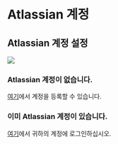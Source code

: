 # Atlassian 계정

## Atlassian 계정 설정

![](https://partner-workshop-assets.s3.us-east-2.amazonaws.com/bitbucket-signup.png)

### Atlassian 계정이 없습니다.

[여기](https://id.atlassian.com/signup?application=bitbucket\&continue=https%3A//bitbucket.org/account/signin/%3Foptintocst%3D1%26next%3D/%3Faidsignup%3D1)에서 계정을 등록할 수 있습니다.

### 이미 Atlassian 계정이 있습니다.

[여기](https://id.atlassian.com/login?application=bitbucket\&continue=https%3A//bitbucket.org/account/signin/%3Foptintocst%3D1%26next%3D/%3Faidsignup%3D1)에서 귀하의 계정에 로그인하십시오.
